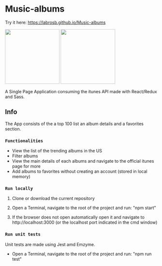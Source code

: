 # Music-albums

Try it here: https://labrosb.github.io/Music-albums
<p>
  <img src="https://www.labrosb.com/project-thumbs/music-albums.PNG" height="180px" />
  <img src="https://www.labrosb.com/project-thumbs/music-albums2.PNG" height="180px" />
</p>

A Single Page Application consuming the itunes API made with React/Redux and Sass. <br/>

## Info

The App consists of the a top 100 list an album details and a favorites section.

### `Functionalities`

* View the list of the trending albums in the US
* Filter albums
* View the main details of each albums and navigate to the official itunes page for more
* Add albums to favorites without creating an account (stored in local memory)

### `Run locally`

1. Clone or download the current repository

2. Open a Terminal, navigate to the root of the project and run: "npm start"

3. If the browser does not open automatically open it and navigate to http://localhost:3000 (or the localhost port indicated in the cmd window)

### `Run unit tests`

Unit tests are made using Jest amd Emzyme.

* Open a Terminal, navigate to the root of the project and run: "npm run test"
